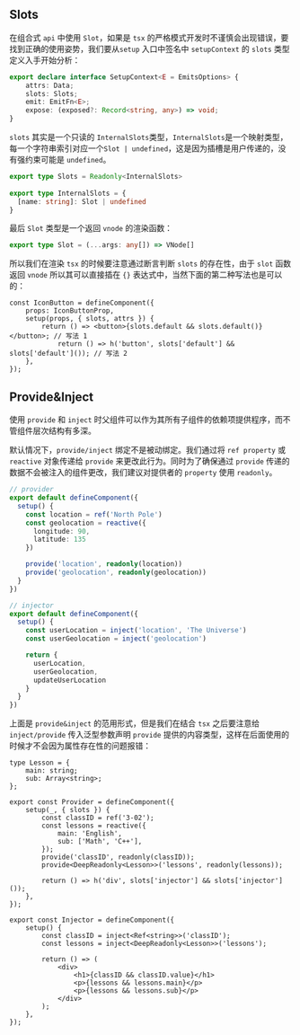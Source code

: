 ## Slots

在组合式 `api` 中使用 `Slot`，如果是 `tsx` 的严格模式开发时不谨慎会出现错误，要找到正确的使用姿势，我们要从`setup` 入口中签名中 `setupContext` 的 `slots` 类型定义入手开始分析：

```ts
export declare interface SetupContext<E = EmitsOptions> {
    attrs: Data;
    slots: Slots;
    emit: EmitFn<E>;
    expose: (exposed?: Record<string, any>) => void;
}
```

`slots` 其实是一个只读的 `InternalSlots`类型，`InternalSlots`是一个映射类型，每一个字符串索引对应一个`Slot | undefined`，这是因为插槽是用户传递的，没有强约束可能是 `undefined`。

```ts
export type Slots = Readonly<InternalSlots>
  
export type InternalSlots = {
  [name: string]: Slot | undefined
}  
```

最后 `Slot` 类型是一个返回 `vnode` 的渲染函数：

```ts
export type Slot = (...args: any[]) => VNode[]
```

所以我们在渲染 `tsx` 的时候要注意通过断言判断 `slots` 的存在性，由于 `slot` 函数返回 `vnode` 所以其可以直接插在 `{}` 表达式中，当然下面的第二种写法也是可以的：

```tsx
const IconButton = defineComponent({
    props: IconButtonProp,
    setup(props, { slots, attrs }) {
        return () => <button>{slots.default && slots.default()}</button>; // 写法 1
  			return () => h('button', slots['default'] && slots['default']()); // 写法 2
    },
});
```

## Provide&Inject

使用 `provide` 和 `inject` 时父组件可以作为其所有子组件的依赖项提供程序，而不管组件层次结构有多深。

默认情况下，`provide/inject` 绑定不是被动绑定。我们通过将 `ref property` 或 `reactive` 对象传递给 `provide` 来更改此行为。同时为了确保通过 `provide` 传递的数据不会被注入的组件更改，我们建议对提供者的 `property` 使用 `readonly`。

```ts
// provider
export default defineComponent({
  setup() {
    const location = ref('North Pole')
    const geolocation = reactive({
      longitude: 90,
      latitude: 135
    })

    provide('location', readonly(location))
    provide('geolocation', readonly(geolocation))
  }
})

// injector
export default defineComponent({
  setup() {
    const userLocation = inject('location', 'The Universe')
    const userGeolocation = inject('geolocation')

    return {
      userLocation,
      userGeolocation,
      updateUserLocation
    }
  }
})
```

上面是 `provide&inject` 的范用形式，但是我们在结合 `tsx` 之后要注意给 `inject/provide` 传入泛型参数声明 `provide` 提供的内容类型，这样在后面使用的时候才不会因为属性存在性的问题报错：

```tsx
type Lesson = {
    main: string;
    sub: Array<string>;
};

export const Provider = defineComponent({
    setup(_, { slots }) {
        const classID = ref('3-02');
        const lessons = reactive({
            main: 'English',
            sub: ['Math', 'C++'],
        });
        provide('classID', readonly(classID));
        provide<DeepReadonly<Lesson>>('lessons', readonly(lessons));

        return () => h('div', slots['injector'] && slots['injector']());
    },
});

export const Injector = defineComponent({
    setup() {
        const classID = inject<Ref<string>>('classID');
        const lessons = inject<DeepReadonly<Lesson>>('lessons');
      
        return () => (
            <div>
                <h1>{classID && classID.value}</h1>
                <p>{lessons && lessons.main}</p>
                <p>{lessons && lessons.sub}</p>
            </div>
        );
    },
});
```

